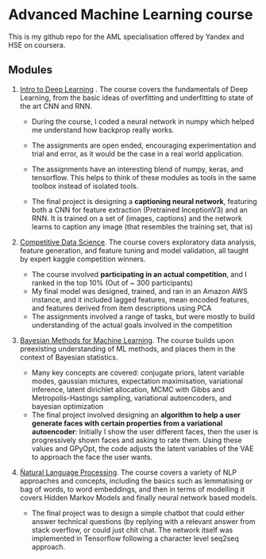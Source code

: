# Advanced Machine Learning course

This is my github repo for the AML specialisation offered by Yandex and HSE on coursera. 

## Modules
1. [Intro to Deep Learning](https://www.coursera.org/learn/intro-to-deep-learning/) . The course covers the fundamentals of Deep Learning, from the basic ideas of overfitting and underfitting to state of the art CNN and RNN.
	
	- During the course, I coded a neural network in numpy which 	helped me understand how backprop really works. 
		
	- The assignments are open ended, encouraging experimentation and trial and error, as it would be the case in a real world application.
		
	- The assignments have an interesting blend of numpy, keras, and tensorflow. This helps to think of these modules as tools in the same toolbox instead of isolated tools.
		
	- The final project is designing a **captioning neural network**, featuring both a CNN for feature extraction (Pretrained InceptionV3) and an RNN. It is trained on a set of (images, captions) and the network learns to caption any image (that resembles the training set, that is)

2. [Competitive Data Science](https://www.coursera.org/learn/competitive-data-science). The course covers exploratory data analysis, feature generation, and feature tuning and model validation, all taught by expert kaggle competition winners.
	- The course involved **participating in an actual competition**, and I ranked in the top 10% (Out of ~ 300 participants)
	- My final model was designed, trained, and ran in an Amazon AWS instance, and it included lagged features, mean encoded features, and features derived from item descriptions using PCA
	- The assignments involved a range of tasks, but were mostly to build understanding of the actual goals involved in the competition
3. [Bayesian Methods for Machine Learning](https://www.coursera.org/learn/bayesian-methods-in-machine-learning). The course builds upon preexisting understanding of ML methods, and places them in the context of Bayesian statistics.
	- Many key concepts are covered: conjugate priors, latent variable modes, gaussian mixtures, expectation maximisation, variational inference, latent dirichlet allocation, MCMC with Gibbs and Metropolis-Hastings sampling, variational autoencoders, and bayesian optimization
	- The final project involved designing an **algorithm to help a user generate faces with certain properties from a variational autoencoder**: Initially I show the user different faces, then the user is progressively shown faces and asking to rate them. Using these values and GPyOpt, the code adjusts the latent variables of the VAE to approach the face the user wants.

4. [Ǹatural Language Processing](https://www.coursera.org/learn/language-processing). The course covers a variety of NLP approaches and concepts, including the basics such as lemmatising or bag of words, to word embeddings, and then in terms of modelling it covers Hidden Markov Models and finally neural network based models.
	- The final project was to design a simple chatbot that could either answer technical questions (by replying with a 	relevant answer from stack overflow, or could just chit chat. The network itself was  implemented in Tensorflow 		following a character level seq2seq approach.

